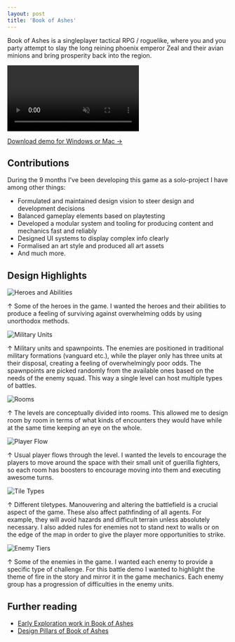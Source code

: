```yaml
---
layout: post
title: 'Book of Ashes'
---
```


Book of Ashes is a singleplayer tactical RPG / roguelike, where you and you party attempt to slay the long reining phoenix emperor Zeal and their avian minions and bring prosperity back into the region.

<video src="/assets/video/BookOfAshes_trailer.mp4" autoplay loop muted playsinline></video>

<div class="blocklink">
<a href="https://drive.google.com/drive/folders/1OuV8T9D9gjhHUOHwY3BP9Brf7KXv9ttm?usp=drive_link" target="_blank">Download demo for Windows or Mac →</a></div>

## Contributions
During the 9 months I've been developing this game as a solo-project I have among other things:

- Formulated and maintained design vision to steer design and development decisions
- Balanced gameplay elements based on playtesting
- Developed a modular system and tooling for producing content and mechanics fast and reliably
- Designed UI systems to display complex info clearly
- Formalised an art style and produced all art assets
- And much more.

## Design Highlights

![Heroes and Abilities](../assets/img/projects/BookOfAshes/HeroesAndAbilities.png)
<div class="small"> ↑ Some of the heroes in the game. I wanted the heroes and their abilities to produce a feeling of surviving against overwhelming odds by using unorthodox methods. </div>

![Military Units](../assets/img/projects/BookOfAshes/MilitaryUnits.png)
<div class="small"> ↑ Military units and spawnpoints. The enemies are positioned in traditional military formations (vanguard etc.), while the player only has three units at their disposal, creating a feeling of overwhelmingly poor odds. The spawnpoints are picked randomly from the available ones based on the needs of the enemy squad. This way a single level can host multiple types of battles. </div>

![Rooms](../assets/img/projects/BookOfAshes/Rooms.png)
<div class="small"> ↑ The levels are conceptually divided into rooms. This allowed me to design room by room in terms of what kinds of encounters they would have while at the same time keeping an eye on the whole.</div>

![Player Flow](../assets/img/projects/BookOfAshes/PlayerFlow.png)
<div class="small"> ↑ Usual player flows through the level. I wanted the levels to encourage the players to move around the space with their small unit of guerilla fighters, so each room has boosters to encourage moving into them and executing awesome turns.</div>

![Tile Types](../assets/img/projects/BookOfAshes/tileTypes.png)
<div class="small"> ↑ Different tiletypes. Manouvering and altering the battlefield is a crucial aspect of the game. These also affect pathfinding of all agents. For example, they will avoid hazards and difficult terrain unless absolutely necessary. I also added rules for enemies not to stand next to walls or on the edge of the map in order to give the player more opportunities to strike. </div>

![Enemy Tiers](../assets/img/projects/BookOfAshes/EnemyTiers.png)
<div class="small"> ↑ Some of the enemies in the game. I wanted each enemy to provide a specific type of challenge. For this battle demo I wanted to highlight the theme of fire in the story and mirror it in the game mechanics. Each enemy group has a progression of difficulties in the enemy units. </div>

## Further reading
- [Early Exploration work in Book of Ashes](/BOA-early-exploration)
- [Design Pillars of Book of Ashes](/BOA-design-pillars)
<!-- - [Content authoring in Book of Ashes](/BOA-tooling) -->
<!-- - [Contextual UI in Book of Ashes](/BOA-UI) -->